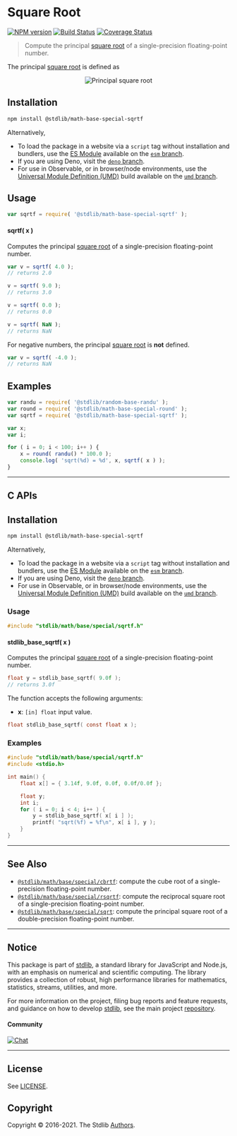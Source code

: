 <!--

@license Apache-2.0

Copyright (c) 2020 The Stdlib Authors.

Licensed under the Apache License, Version 2.0 (the "License");
you may not use this file except in compliance with the License.
You may obtain a copy of the License at

   http://www.apache.org/licenses/LICENSE-2.0

Unless required by applicable law or agreed to in writing, software
distributed under the License is distributed on an "AS IS" BASIS,
WITHOUT WARRANTIES OR CONDITIONS OF ANY KIND, either express or implied.
See the License for the specific language governing permissions and
limitations under the License.

-->

# Square Root

[![NPM version][npm-image]][npm-url] [![Build Status][test-image]][test-url] [![Coverage Status][coverage-image]][coverage-url] <!-- [![dependencies][dependencies-image]][dependencies-url] -->

> Compute the principal [square root][square-root] of a single-precision floating-point number.

<section class="intro">

The principal [square root][square-root] is defined as

<!-- <equation class="equation" label="eq:principal_square_root" align="center" raw="\sqrt{x^2} = \begin{matrix} x, & \textrm{if}\ x \geq 0\end{matrix}" alt="Principal square root"> -->

<div class="equation" align="center" data-raw-text="\sqrt{x^2} = \begin{matrix} x, &amp; \textrm{if}\ x \geq 0\end{matrix}" data-equation="eq:principal_square_root">
    <img src="https://cdn.jsdelivr.net/gh/stdlib-js/stdlib@fd65465ee942bbb6e3856d58268e1ee90d570989/lib/node_modules/@stdlib/math/base/special/sqrtf/docs/img/equation_principal_square_root.svg" alt="Principal square root">
    <br>
</div>

<!-- </equation> -->

</section>

<!-- /.intro -->

<section class="installation">

## Installation

```bash
npm install @stdlib/math-base-special-sqrtf
```

Alternatively,

-   To load the package in a website via a `script` tag without installation and bundlers, use the [ES Module][es-module] available on the [`esm` branch][esm-url].
-   If you are using Deno, visit the [`deno` branch][deno-url].
-   For use in Observable, or in browser/node environments, use the [Universal Module Definition (UMD)][umd] build available on the [`umd` branch][umd-url].

</section>

<section class="usage">

## Usage

```javascript
var sqrtf = require( '@stdlib/math-base-special-sqrtf' );
```

#### sqrtf( x )

Computes the principal [square root][square-root] of a single-precision floating-point number.

```javascript
var v = sqrtf( 4.0 );
// returns 2.0

v = sqrtf( 9.0 );
// returns 3.0

v = sqrtf( 0.0 );
// returns 0.0

v = sqrtf( NaN );
// returns NaN
```

For negative numbers, the principal [square root][square-root] is **not** defined.

```javascript
var v = sqrtf( -4.0 );
// returns NaN
```

</section>

<!-- /.usage -->

<section class="examples">

## Examples

<!-- eslint no-undef: "error" -->

```javascript
var randu = require( '@stdlib/random-base-randu' );
var round = require( '@stdlib/math-base-special-round' );
var sqrtf = require( '@stdlib/math-base-special-sqrtf' );

var x;
var i;

for ( i = 0; i < 100; i++ ) {
    x = round( randu() * 100.0 );
    console.log( 'sqrt(%d) = %d', x, sqrtf( x ) );
}
```

</section>

<!-- /.examples -->

<!-- C interface documentation. -->

* * *

<section class="c">

## C APIs

<!-- Section to include introductory text. Make sure to keep an empty line after the intro `section` element and another before the `/section` close. -->

<section class="intro">

</section>

<!-- /.intro -->

<!-- C usage documentation. -->

<section class="installation">

## Installation

```bash
npm install @stdlib/math-base-special-sqrtf
```

Alternatively,

-   To load the package in a website via a `script` tag without installation and bundlers, use the [ES Module][es-module] available on the [`esm` branch][esm-url].
-   If you are using Deno, visit the [`deno` branch][deno-url].
-   For use in Observable, or in browser/node environments, use the [Universal Module Definition (UMD)][umd] build available on the [`umd` branch][umd-url].

</section>

<section class="usage">

### Usage

```c
#include "stdlib/math/base/special/sqrtf.h"
```

#### stdlib_base_sqrtf( x )

Computes the principal [square root][square-root] of a single-precision floating-point number.

```c
float y = stdlib_base_sqrtf( 9.0f );
// returns 3.0f
```

The function accepts the following arguments:

-   **x**: `[in] float` input value.

```c
float stdlib_base_sqrtf( const float x );
```

</section>

<!-- /.usage -->

<!-- C API usage notes. Make sure to keep an empty line after the `section` element and another before the `/section` close. -->

<section class="notes">

</section>

<!-- /.notes -->

<!-- C API usage examples. -->

<section class="examples">

### Examples

```c
#include "stdlib/math/base/special/sqrtf.h"
#include <stdio.h>

int main() {
    float x[] = { 3.14f, 9.0f, 0.0f, 0.0f/0.0f };

    float y;
    int i;
    for ( i = 0; i < 4; i++ ) {
        y = stdlib_base_sqrtf( x[ i ] );
        printf( "sqrt(%f) = %f\n", x[ i ], y );
    }
}
```

</section>

<!-- /.examples -->

</section>

<!-- /.c -->

<!-- Section for related `stdlib` packages. Do not manually edit this section, as it is automatically populated. -->

<section class="related">

* * *

## See Also

-   <span class="package-name">[`@stdlib/math/base/special/cbrtf`][@stdlib/math/base/special/cbrtf]</span><span class="delimiter">: </span><span class="description">compute the cube root of a single-precision floating-point number.</span>
-   <span class="package-name">[`@stdlib/math/base/special/rsqrtf`][@stdlib/math/base/special/rsqrtf]</span><span class="delimiter">: </span><span class="description">compute the reciprocal square root of a single-precision floating-point number.</span>
-   <span class="package-name">[`@stdlib/math/base/special/sqrt`][@stdlib/math/base/special/sqrt]</span><span class="delimiter">: </span><span class="description">compute the principal square root of a double-precision floating-point number.</span>

</section>

<!-- /.related -->

<!-- Section for all links. Make sure to keep an empty line after the `section` element and another before the `/section` close. -->


<section class="main-repo" >

* * *

## Notice

This package is part of [stdlib][stdlib], a standard library for JavaScript and Node.js, with an emphasis on numerical and scientific computing. The library provides a collection of robust, high performance libraries for mathematics, statistics, streams, utilities, and more.

For more information on the project, filing bug reports and feature requests, and guidance on how to develop [stdlib][stdlib], see the main project [repository][stdlib].

#### Community

[![Chat][chat-image]][chat-url]

---

## License

See [LICENSE][stdlib-license].


## Copyright

Copyright &copy; 2016-2021. The Stdlib [Authors][stdlib-authors].

</section>

<!-- /.stdlib -->

<!-- Section for all links. Make sure to keep an empty line after the `section` element and another before the `/section` close. -->

<section class="links">

[npm-image]: http://img.shields.io/npm/v/@stdlib/math-base-special-sqrtf.svg
[npm-url]: https://npmjs.org/package/@stdlib/math-base-special-sqrtf

[test-image]: https://github.com/stdlib-js/math-base-special-sqrtf/actions/workflows/test.yml/badge.svg
[test-url]: https://github.com/stdlib-js/math-base-special-sqrtf/actions/workflows/test.yml

[coverage-image]: https://img.shields.io/codecov/c/github/stdlib-js/math-base-special-sqrtf/main.svg
[coverage-url]: https://codecov.io/github/stdlib-js/math-base-special-sqrtf?branch=main

<!--

[dependencies-image]: https://img.shields.io/david/stdlib-js/math-base-special-sqrtf.svg
[dependencies-url]: https://david-dm.org/stdlib-js/math-base-special-sqrtf/main

-->

[umd]: https://github.com/umdjs/umd
[es-module]: https://developer.mozilla.org/en-US/docs/Web/JavaScript/Guide/Modules

[deno-url]: https://github.com/stdlib-js/math-base-special-sqrtf/tree/deno
[umd-url]: https://github.com/stdlib-js/math-base-special-sqrtf/tree/umd
[esm-url]: https://github.com/stdlib-js/math-base-special-sqrtf/tree/esm

[chat-image]: https://img.shields.io/gitter/room/stdlib-js/stdlib.svg
[chat-url]: https://gitter.im/stdlib-js/stdlib/

[stdlib]: https://github.com/stdlib-js/stdlib

[stdlib-authors]: https://github.com/stdlib-js/stdlib/graphs/contributors

[stdlib-license]: https://raw.githubusercontent.com/stdlib-js/math-base-special-sqrtf/main/LICENSE

[square-root]: https://en.wikipedia.org/wiki/Square_root

<!-- <related-links> -->

[@stdlib/math/base/special/cbrtf]: https://github.com/stdlib-js/math-base-special-cbrtf

[@stdlib/math/base/special/rsqrtf]: https://github.com/stdlib-js/math-base-special-rsqrtf

[@stdlib/math/base/special/sqrt]: https://github.com/stdlib-js/math-base-special-sqrt

<!-- </related-links> -->

</section>

<!-- /.links -->
